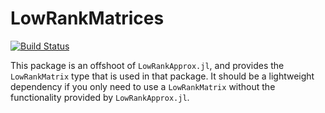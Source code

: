 # LowRankMatrices

[![Build Status](https://github.com/jishnub/LowRankMatrices.jl/actions/workflows/CI.yml/badge.svg?branch=main)](https://github.com/jishnub/LowRankMatrices.jl/actions/workflows/CI.yml?query=branch%3Amain)

This package is an offshoot of `LowRankApprox.jl`, and provides the `LowRankMatrix` type that is used in that package. It should be a lightweight dependency if you only need to use a `LowRankMatrix` without the functionality provided by `LowRankApprox.jl`.
